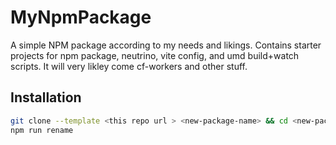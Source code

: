 # MyNpmPackage

A simple NPM package according to my needs and likings. Contains starter projects for npm package, neutrino, vite config, and umd build+watch scripts. It will very likley come cf-workers and other stuff.

## Installation

```bash
git clone --template <this repo url > <new-package-name> && cd <new-package-name>
npm run rename 
